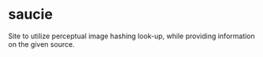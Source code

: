 # saucie
Site to utilize perceptual image hashing look-up, while providing information on the given source. 

